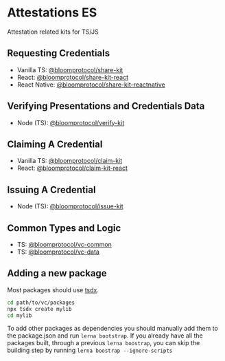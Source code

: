 # Attestations ES

Attestation related kits for TS/JS

## Requesting Credentials

- Vanilla TS: [@bloomprotocol/share-kit](./packages/share-kit)
- React: [@bloomprotocol/share-kit-react](./packages/share-kit-react)
- React Native: [@bloomprotocol/share-kit-reactnative](./packages/share-kit-reactnative)

## Verifying Presentations and Credentials Data

- Node (TS): [@bloomprotocol/verify-kit](./packages/verify-kit)

## Claiming A Credential

- Vanilla TS: [@bloomprotocol/claim-kit](./packages/claim-kit)
- React: [@bloomprotocol/claim-kit-react](./packages/claim-kit-react)

## Issuing A Credential

- Node (TS): [@bloomprotocol/issue-kit](./packages/issue-kit)

## Common Types and Logic

- TS: [@bloomprotocol/vc-common](./packages/vc-common)
- TS: [@bloomprotocol/vc-data](./packages/vc-data)

## Adding a new package

Most packages should use [tsdx](https://github.com/jaredpalmer/tsdx).

```bash
cd path/to/vc/packages
npx tsdx create mylib
cd mylib
```

To add other packages as dependencies you should manually add them to the package.json and run `lerna bootstrap`. If you already have all the packages built, through a previous `lerna boostrap`, you can skip the building step by running `lerna boostrap --ignore-scripts`
